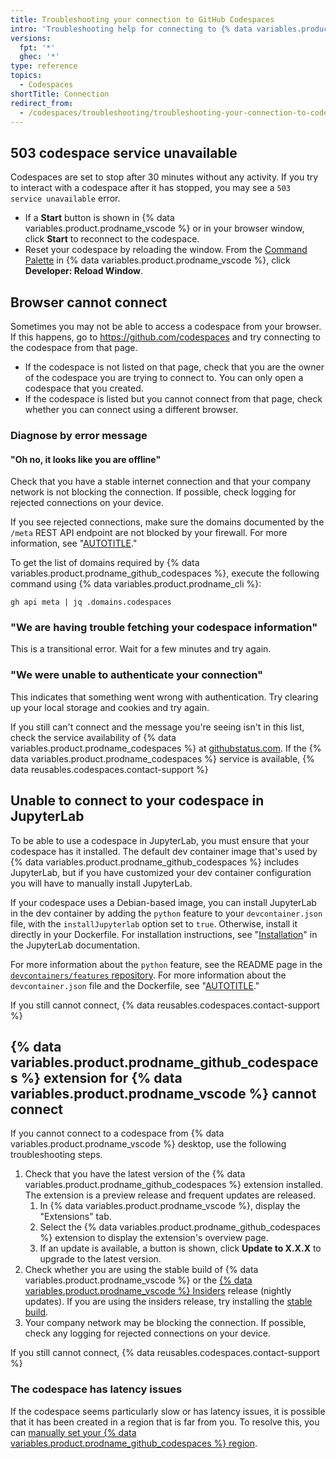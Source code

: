 ```yaml
---
title: Troubleshooting your connection to GitHub Codespaces
intro: 'Troubleshooting help for connecting to {% data variables.product.prodname_github_codespaces %}.'
versions:
  fpt: '*'
  ghec: '*'
type: reference
topics:
  - Codespaces
shortTitle: Connection
redirect_from:
  - /codespaces/troubleshooting/troubleshooting-your-connection-to-codespaces
---
```


## 503 codespace service unavailable

Codespaces are set to stop after 30 minutes without any activity. If you try to interact with a codespace after it has stopped, you may see a `503 service unavailable` error.

- If a **Start** button is shown in {% data variables.product.prodname_vscode %} or in your browser window, click **Start** to reconnect to the codespace.
- Reset your codespace by reloading the window. From the [Command Palette](/codespaces/reference/using-the-vs-code-command-palette-in-codespaces#accessing-the-command-palette) in {% data variables.product.prodname_vscode %}, click **Developer: Reload Window**.

## Browser cannot connect

Sometimes you may not be able to access a codespace from your browser. If this happens, go to https://github.com/codespaces and try connecting to the codespace from that page.

- If the codespace is not listed on that page, check that you are the owner of the codespace you are trying to connect to. You can only open a codespace that you created.
- If the codespace is listed but you cannot connect from that page, check whether you can connect using a different browser.

### Diagnose by error message

#### "Oh no, it looks like you are offline"

Check that you have a stable internet connection and that your company network is not blocking the connection. If possible, check logging for rejected connections on your device.

If you see rejected connections, make sure the domains documented by the `/meta` REST API endpoint are not blocked by your firewall. For more information, see "[AUTOTITLE](/rest/meta/meta?apiVersion=2022-11-28#get-github-meta-information)."

To get the list of domains required by {% data variables.product.prodname_github_codespaces %}, execute the following command using {% data variables.product.prodname_cli %}:

`gh api meta | jq .domains.codespaces`

### "We are having trouble fetching your codespace information"

This is a transitional error. Wait for a few minutes and try again.

### "We were unable to authenticate your connection"

This indicates that something went wrong with authentication. Try clearing up your local storage and cookies and try again.

If you still can't connect and the message you're seeing isn't in this list, check the service availability of {% data variables.product.prodname_codespaces %} at [githubstatus.com](https://www.githubstatus.com/). If the {% data variables.product.prodname_codespaces %} service is available, {% data reusables.codespaces.contact-support %}

## Unable to connect to your codespace in JupyterLab

To be able to use a codespace in JupyterLab, you must ensure that your codespace has it installed. The default dev container image that's used by {% data variables.product.prodname_github_codespaces %} includes JupyterLab, but if you have customized your dev container configuration you will have to manually install JupyterLab.

If your codespace uses a Debian-based image, you can install JupyterLab in the dev container by adding the `python` feature to your `devcontainer.json` file, with the `installJupyterlab` option set to `true`. Otherwise, install it directly in your Dockerfile. For installation instructions, see "[Installation](https://jupyterlab.readthedocs.io/en/stable/getting_started/installation.html)" in the JupyterLab documentation.

For more information about the `python` feature, see the README page in the [`devcontainers/features` repository](https://github.com/devcontainers/features/tree/main/src/python). For more information about the `devcontainer.json` file and the Dockerfile, see "[AUTOTITLE](/codespaces/setting-up-your-project-for-codespaces/adding-a-dev-container-configuration/introduction-to-dev-containers#devcontainerjson)."

If you still cannot connect, {% data reusables.codespaces.contact-support %}

## {% data variables.product.prodname_github_codespaces %} extension for {% data variables.product.prodname_vscode %} cannot connect

If you cannot connect to a codespace from {% data variables.product.prodname_vscode %} desktop, use the following troubleshooting steps.

1. Check that you have the latest version of the {% data variables.product.prodname_github_codespaces %} extension installed. The extension is a preview release and frequent updates are released.
   1. In {% data variables.product.prodname_vscode %}, display the "Extensions" tab.
   1. Select the {% data variables.product.prodname_github_codespaces %} extension to display the extension's overview page.
   1. If an update is available, a button is shown, click **Update to X.X.X** to upgrade to the latest version.
1. Check whether you are using the stable build of {% data variables.product.prodname_vscode %} or the [{% data variables.product.prodname_vscode %} Insiders](https://code.visualstudio.com/insiders/) release (nightly updates). If you are using the insiders release, try installing the [stable build](https://code.visualstudio.com/).
1. Your company network may be blocking the connection. If possible, check any logging for rejected connections on your device.

If you still cannot connect, {% data reusables.codespaces.contact-support %}

### The codespace has latency issues

If the codespace seems particularly slow or has latency issues, it is possible that it has been created in a region that is far from you. To resolve this, you can [manually set your {% data variables.product.prodname_github_codespaces %} region](/codespaces/setting-your-user-preferences/setting-your-default-region-for-github-codespaces).

